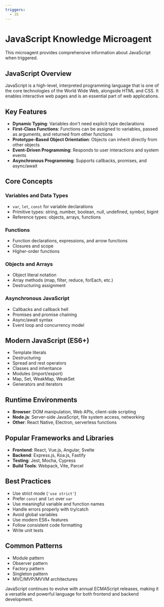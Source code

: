 ```yaml
---
triggers:
  - JS
---
```


# JavaScript Knowledge Microagent

This microagent provides comprehensive information about JavaScript when triggered.

## JavaScript Overview

JavaScript is a high-level, interpreted programming language that is one of the core technologies of the World Wide Web, alongside HTML and CSS. It enables interactive web pages and is an essential part of web applications.

## Key Features

- **Dynamic Typing**: Variables don't need explicit type declarations
- **First-Class Functions**: Functions can be assigned to variables, passed as arguments, and returned from other functions
- **Prototype-Based Object Orientation**: Objects can inherit directly from other objects
- **Event-Driven Programming**: Responds to user interactions and system events
- **Asynchronous Programming**: Supports callbacks, promises, and async/await

## Core Concepts

### Variables and Data Types
- `var`, `let`, `const` for variable declarations
- Primitive types: string, number, boolean, null, undefined, symbol, bigint
- Reference types: objects, arrays, functions

### Functions
- Function declarations, expressions, and arrow functions
- Closures and scope
- Higher-order functions

### Objects and Arrays
- Object literal notation
- Array methods (map, filter, reduce, forEach, etc.)
- Destructuring assignment

### Asynchronous JavaScript
- Callbacks and callback hell
- Promises and promise chaining
- Async/await syntax
- Event loop and concurrency model

## Modern JavaScript (ES6+)

- Template literals
- Destructuring
- Spread and rest operators
- Classes and inheritance
- Modules (import/export)
- Map, Set, WeakMap, WeakSet
- Generators and iterators

## Runtime Environments

- **Browser**: DOM manipulation, Web APIs, client-side scripting
- **Node.js**: Server-side JavaScript, file system access, networking
- **Other**: React Native, Electron, serverless functions

## Popular Frameworks and Libraries

- **Frontend**: React, Vue.js, Angular, Svelte
- **Backend**: Express.js, Koa.js, Fastify
- **Testing**: Jest, Mocha, Cypress
- **Build Tools**: Webpack, Vite, Parcel

## Best Practices

- Use strict mode (`'use strict'`)
- Prefer `const` and `let` over `var`
- Use meaningful variable and function names
- Handle errors properly with try/catch
- Avoid global variables
- Use modern ES6+ features
- Follow consistent code formatting
- Write unit tests

## Common Patterns

- Module pattern
- Observer pattern
- Factory pattern
- Singleton pattern
- MVC/MVP/MVVM architectures

JavaScript continues to evolve with annual ECMAScript releases, making it a versatile and powerful language for both frontend and backend development.